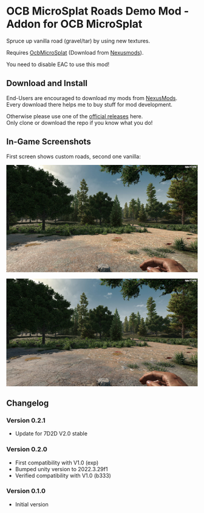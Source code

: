 # OCB MicroSplat Roads Demo Mod - Addon for OCB MicroSplat

Spruce up vanilla road (gravel/tar) by using new textures.

Requires [OcbMicroSplat][1] (Download from [Nexusmods][3]).

You need to disable EAC to use this mod!

## Download and Install

End-Users are encouraged to download my mods from [NexusMods][3].  
Every download there helps me to buy stuff for mod development.

Otherwise please use one of the [official releases][4] here.  
Only clone or download the repo if you know what you do!

## In-Game Screenshots

First screen shows custom roads, second one vanilla:

![Roads Custom](Screens/roads-custom.jpg)

![Roads Vanilla](Screens/roads-vanilla.jpg)

## Changelog

### Version 0.2.1

- Update for 7D2D V2.0 stable

### Version 0.2.0

- First compatibility with V1.0 (exp)
- Bumped unity version to 2022.3.29f1
- Verified compatibility with V1.0 (b333)

### Version 0.1.0

- Initial version

[1]: https://github.com/OCB7D2D/OcbMicroSplat
[2]: https://github.com/OCB7D2D/OcbMicroSplat/releases
[3]: https://www.nexusmods.com/7daystodie/mods/2873
[4]: https://github.com/OCB7D2D/OcbMicroSplatRoads/releases
